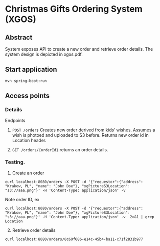 # Christmas Gifts Ordering System (XGOS)

## Abstract

System exposes API to create a new order and retrieve order details. The system design is depicted in xgos.pdf.

## Start application

`mvn spring-boot:run`

## Access points

### Details

Endpoints
1. `POST /orders` Creates new order derived from kids' wishes. Assumes a wish is photoed and uploaded to S3 before. Returns new order id in Location header.

2. `GET /orders/{orderId}` returns an order details.

### Testing.

1. Create an order

`curl localhost:8080/orders -X POST -d '{"requestor":{"address": "Krakow, PL", "name": "John Doe"}, "xgPictureS3Location": "s3://aaa.png"}' -H 'Content-Type: application/json' -v`

Note order ID, ex

`curl localhost:8080/orders -X POST -d '{"requestor":{"address": "Krakow, PL", "name": "John Doe"}, "xgPictureS3Location": "s3://aaa.png"}' -H 'Content-Type: application/json' -v  2>&1 | grep Location`

2. Retrieve order details

`curl localhost:8080/orders/0c60f686-e14c-45b4-ba11-c71f2831b977`
